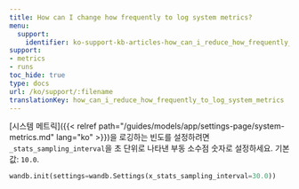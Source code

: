 ```yaml
---
title: How can I change how frequently to log system metrics?
menu:
  support:
    identifier: ko-support-kb-articles-how_can_i_reduce_how_frequently_to_log_system_metrics
support:
- metrics
- runs
toc_hide: true
type: docs
url: /ko/support/:filename
translationKey: how_can_i_reduce_how_frequently_to_log_system_metrics
---
```

[시스템 메트릭]({{< relref path="/guides/models/app/settings-page/system-metrics.md" lang="ko" >}})을 로깅하는 빈도를 설정하려면 `_stats_sampling_interval`을 초 단위로 나타낸 부동 소수점 숫자로 설정하세요. 기본값: `10.0`.

```python
wandb.init(settings=wandb.Settings(x_stats_sampling_interval=30.0))
```

